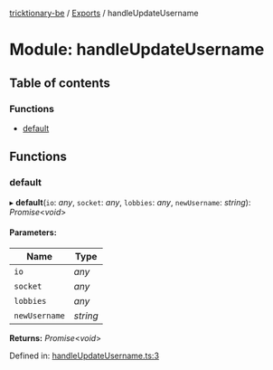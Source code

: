 [tricktionary-be](../README.md) / [Exports](../modules.md) / handleUpdateUsername

# Module: handleUpdateUsername

## Table of contents

### Functions

- [default](handleupdateusername.md#default)

## Functions

### default

▸ **default**(`io`: *any*, `socket`: *any*, `lobbies`: *any*, `newUsername`: *string*): *Promise*<*void*\>

#### Parameters:

Name | Type |
------ | ------ |
`io` | *any* |
`socket` | *any* |
`lobbies` | *any* |
`newUsername` | *string* |

**Returns:** *Promise*<*void*\>

Defined in: [handleUpdateUsername.ts:3](https://github.com/story-squad/tricktionary-be/blob/28133b0/src/sockets/handleUpdateUsername.ts#L3)
